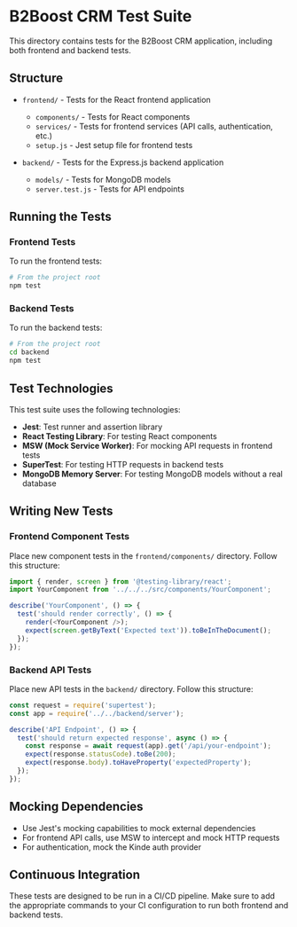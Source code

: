 # B2Boost CRM Test Suite

This directory contains tests for the B2Boost CRM application, including both frontend and backend tests.

## Structure

- `frontend/` - Tests for the React frontend application
  - `components/` - Tests for React components
  - `services/` - Tests for frontend services (API calls, authentication, etc.)
  - `setup.js` - Jest setup file for frontend tests

- `backend/` - Tests for the Express.js backend application
  - `models/` - Tests for MongoDB models
  - `server.test.js` - Tests for API endpoints

## Running the Tests

### Frontend Tests

To run the frontend tests:

```bash
# From the project root
npm test
```

### Backend Tests

To run the backend tests:

```bash
# From the project root
cd backend
npm test
```

## Test Technologies

This test suite uses the following technologies:

- **Jest**: Test runner and assertion library
- **React Testing Library**: For testing React components
- **MSW (Mock Service Worker)**: For mocking API requests in frontend tests
- **SuperTest**: For testing HTTP requests in backend tests
- **MongoDB Memory Server**: For testing MongoDB models without a real database

## Writing New Tests

### Frontend Component Tests

Place new component tests in the `frontend/components/` directory. Follow this structure:

```javascript
import { render, screen } from '@testing-library/react';
import YourComponent from '../../../src/components/YourComponent';

describe('YourComponent', () => {
  test('should render correctly', () => {
    render(<YourComponent />);
    expect(screen.getByText('Expected text')).toBeInTheDocument();
  });
});
```

### Backend API Tests

Place new API tests in the `backend/` directory. Follow this structure:

```javascript
const request = require('supertest');
const app = require('../../backend/server');

describe('API Endpoint', () => {
  test('should return expected response', async () => {
    const response = await request(app).get('/api/your-endpoint');
    expect(response.statusCode).toBe(200);
    expect(response.body).toHaveProperty('expectedProperty');
  });
});
```

## Mocking Dependencies

- Use Jest's mocking capabilities to mock external dependencies
- For frontend API calls, use MSW to intercept and mock HTTP requests
- For authentication, mock the Kinde auth provider

## Continuous Integration

These tests are designed to be run in a CI/CD pipeline. Make sure to add the appropriate commands to your CI configuration to run both frontend and backend tests. 